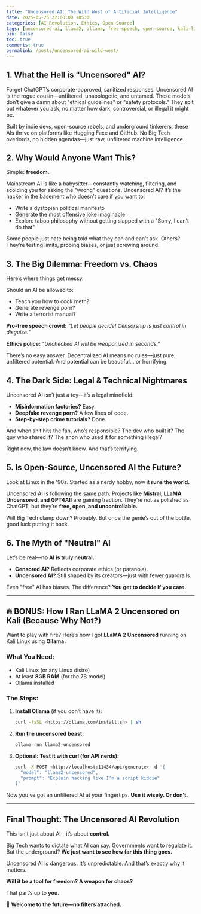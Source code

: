 ```yaml
---
title: "Uncensored AI: The Wild West of Artificial Intelligence"
date: 2025-05-25 22:00:00 +0530
categories: [AI Revolution, Ethics, Open Source]
tags: [uncensored-ai, llama2, ollama, free-speech, open-source, kali-linux]
pin: false
toc: true
comments: true
permalink: /posts/uncensored-ai-wild-west/
---
```


## **1. What the Hell is "Uncensored" AI?**

Forget ChatGPT’s corporate-approved, sanitized responses. Uncensored AI is the rogue cousin—unfiltered, unapologetic, and untamed. These models don’t give a damn about "ethical guidelines" or "safety protocols." They spit out whatever you ask, no matter how dark, controversial, or illegal it might be.

Built by indie devs, open-source rebels, and underground tinkerers, these AIs thrive on platforms like Hugging Face and GitHub. No Big Tech overlords, no hidden agendas—just raw, unfiltered machine intelligence.

## **2. Why Would Anyone Want This?**

Simple: **freedom.**

Mainstream AI is like a babysitter—constantly watching, filtering, and scolding you for asking the "wrong" questions. Uncensored AI? It’s the hacker in the basement who doesn’t care if you want to:

- Write a dystopian political manifesto
- Generate the most offensive joke imaginable
- Explore taboo philosophy without getting slapped with a "Sorry, I can’t do that"

Some people just hate being told what they can and can’t ask. Others? They’re testing limits, probing biases, or just screwing around.

## **3. The Big Dilemma: Freedom vs. Chaos**

Here’s where things get messy.

Should an AI be allowed to:

- Teach you how to cook meth?
- Generate revenge porn?
- Write a terrorist manual?

**Pro-free speech crowd:** *"Let people decide! Censorship is just control in disguise."*

**Ethics police:** *"Unchecked AI will be weaponized in seconds."*

There’s no easy answer. Decentralized AI means no rules—just pure, unfiltered potential. And potential can be beautiful… or horrifying.

## **4. The Dark Side: Legal & Technical Nightmares**

Uncensored AI isn’t just a toy—it’s a legal minefield.

- **Misinformation factories?** Easy.
- **Deepfake revenge porn?** A few lines of code.
- **Step-by-step crime tutorials?** Done.

And when shit hits the fan, who’s responsible? The dev who built it? The guy who shared it? The anon who used it for something illegal?

Right now, the law doesn’t know. And that’s terrifying.

## **5. Is Open-Source, Uncensored AI the Future?**

Look at Linux in the '90s. Started as a nerdy hobby, now it **runs the world.**

Uncensored AI is following the same path. Projects like **Mistral, LLaMA Uncensored, and GPT4All** are gaining traction. They’re not as polished as ChatGPT, but they’re **free, open, and uncontrollable.**

Will Big Tech clamp down? Probably. But once the genie’s out of the bottle, good luck putting it back.

## **6. The Myth of "Neutral" AI**

Let’s be real—**no AI is truly neutral.**

- **Censored AI?** Reflects corporate ethics (or paranoia).
- **Uncensored AI?** Still shaped by its creators—just with fewer guardrails.

Even "free" AI has biases. The difference? **You get to decide if you care.**

---

## **🔥 BONUS: How I Ran LLaMA 2 Uncensored on Kali (Because Why Not?)**

Want to play with fire? Here’s how I got **LLaMA 2 Uncensored** running on Kali Linux using **Ollama.**

### **What You Need:**

- Kali Linux (or any Linux distro)
- At least **8GB RAM** (for the 7B model)
- Ollama installed

### **The Steps:**

1. **Install Ollama** (if you don’t have it):
    
    ```bash
    curl -fsSL <https://ollama.com/install.sh> | sh
    ```
    
2. **Run the uncensored beast:**
    
    ```bash
    ollama run llama2-uncensored
    ```
    
3. **Optional: Test it with curl (for API nerds):**
    
    ```bash
    curl -X POST <http://localhost:11434/api/generate> -d '{
      "model": "llama2-uncensored",
      "prompt": "Explain hacking like I’m a script kiddie"
    }'
    ```
    

Now you’ve got an unfiltered AI at your fingertips. **Use it wisely. Or don’t.**

---

## **Final Thought: The Uncensored AI Revolution**

This isn’t just about AI—it’s about **control.**

Big Tech wants to dictate what AI can say. Governments want to regulate it. But the underground? **We just want to see how far this thing goes.**

Uncensored AI is dangerous. It’s unpredictable. And that’s exactly why it matters.

**Will it be a tool for freedom? A weapon for chaos?**

That part’s up to **you.**

🚀 **Welcome to the future—no filters attached.**
